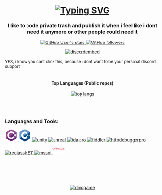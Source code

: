 <h1> </h1>
<h1 align="center">
  <a href="#" target="_blank">
    <img src="https://readme-typing-svg.herokuapp.com?font=DotGothic16&amp;size=30&amp;color=B3B3B3&amp;center=true&amp;vCenter=true&amp;width=435&amp;lines=%E3%80%A9+Hi%2C+im+Saya+%E3%80%A9;%E3%80%A9+Your+Opinion%3F+%E3%80%A9;%E3%80%A9+I+dont+care.+%E3%80%A9" alt="Typing SVG">
  </a>
</h1>
<h3 align="center">I like to code private trash and publish it when i feel like i dont need it anymore or other people could need it</h3>
<p align="center">
  <a href="#" target="_blank">
    <img alt="GitHub User's stars" src="https://img.shields.io/github/stars/saya-de?color=purple&label=total%20stars&logo=github&style=for-the-badge">
    <img alt="GitHub followers" src="https://img.shields.io/github/followers/saya-de?color=purple&logo=github&style=for-the-badge">
  </a>
</p>
<p align="center">
  <a href="#" target="_blank">
    <img src="https://discord.c99.nl/widget/theme-4/383667383547723777.png" alt="discordembed">  
  </a>
</p>
 <font size="-1"> YES, i know you cant click this, because i dont want to be your personal discord support</font>
<br>
<br>
<h4 align="center"> Top Languages (Public repos)</h4>
<p align="center">
  <a href="#" target="_blank">
    <img src="https://github-readme-stats.vercel.app/api/top-langs/?username=saya-de&layout=compact&bg_color=00000000&text_color=E5E5E5&title_color=A848A6&hide_border=true" alt="top langs">
  </a>
</p>
<br>
<br>
<h3 align="left">Languages and Tools:</h3>
<p align="left">
  <a href="https://www.w3schools.com/cs/" target="_blank" rel="noreferrer">
    <img src="https://raw.githubusercontent.com/devicons/devicon/master/icons/csharp/csharp-original.svg" alt="csharp" width="40" height="40">
  </a>
  <a href="https://www.w3schools.com/cpp/" target="_blank" rel="noreferrer">
    <img src="https://raw.githubusercontent.com/devicons/devicon/master/icons/cplusplus/cplusplus-original.svg" alt="cplusplus" width="40" height="40">
  </a>
  <a href="https://unity.com/" target="_blank" rel="noreferrer">
    <img src="https://www.vectorlogo.zone/logos/unity3d/unity3d-icon.svg" alt="unity" width="40" height="40">
  </a>
  <a href="https://unrealengine.com/" target="_blank" rel="noreferrer">
    <img src="https://raw.githubusercontent.com/kenangundogan/fontisto/036b7eca71aab1bef8e6a0518f7329f13ed62f6b/icons/svg/brand/unreal-engine.svg" alt="unreal" width="40" height="40">
  </a>
   <a href="https://hex-rays.com/ida-pro/" target="_blank" rel="noreferrer">
    <img src="https://i.imgur.com/A9f0NCz.png" alt="ida pro" width="35" height="40">
  </a>
  <a href="https://www.telerik.com/fiddler" target="_blank" rel="noreferrer">
    <img src="https://img.netzwelt.de/picture/original/2020/10/fiddler-logo-287683.png" alt="fiddler" width="40" height="40">
  </a>
  <a href="https://www.httpdebugger.com" target="_blank" rel="noreferrer">
    <img src="https://i.imgur.com/3uhRfUg.png" alt="httpdebuggerpro" width="40" height="40">
  </a>
  <a href="https://github.com/ReClassNET/ReClass.NET" target="_blank" rel="noreferrer">
    <img src="https://avatars.githubusercontent.com/u/36203059?s=280&amp;v=4" alt="reclassNET" width="40" height="40">
  </a>
   <a href="https://www.microsoft.com/en-us/sql-server" target="_blank" rel="noreferrer">
    <img src="https://silk.us/wp-content/uploads/2021/03/sql-server-logo-white.png" alt="mssql" width="45" height="40">
  </a>
  <a href="https://www.oracle.com/" target="_blank" rel="noreferrer">
    <img src="https://raw.githubusercontent.com/devicons/devicon/master/icons/oracle/oracle-original.svg" alt="oracle" width="40" height="40">
  </a>
</p>
<br>
<br>
<br>
<br>
<p align="center">
  <a href="#" target="_blank">
    <img src="https://i.imgur.com/HyJbPgj.gif" alt="dinogame">
  </a>
</p>
